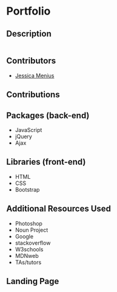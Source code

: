 # Portfolio

## Description


```

```

## Contributors
- [Jessica Menius](https://github.com/jessicamenius)

## Contributions




## Packages (back-end)

- JavaScript
- jQuery
- Ajax

## Libraries (front-end)

- HTML
- CSS
- Bootstrap

## Additional Resources Used

- Photoshop
- Noun Project
- Google
- stackoverflow
- W3schools
- MDNweb
- TAs/tutors

## Landing Page

